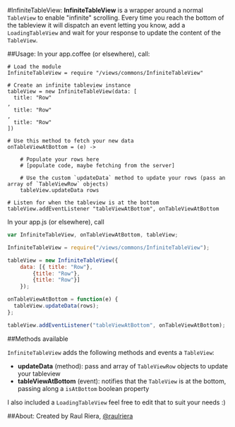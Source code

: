 #InfiniteTableView:
**InfiniteTableView** is a wrapper around a normal `TableView` to enable "infinite" scrolling. Every time you reach the bottom of the tableview it will dispatch an event letting you know, add a `LoadingTableView` and wait for your response to update the content of the `TableView`. 

##Usage:
In your app.coffee (or elsewhere), call:

```coffeecript
# Load the module
InfiniteTableView = require "/views/commons/InfiniteTableView"

# Create an infinite tableview instance
tableView = new InfiniteTableView(data: [
  title: "Row"
,
  title: "Row"
,
  title: "Row"
])

# Use this method to fetch your new data
onTableViewAtBottom = (e) ->
	
	# Populate your rows here 
	# [populate code, maybe fetching from the server]
	
	# Use the custom `updateData` method to update your rows (pass an array of `TableViewRow` objects)
	tableView.updateData rows

# Listen for when the tableview is at the bottom
tableView.addEventListener "tableViewAtBottom", onTableViewAtBottom
```

In your app.js (or elsewhere), call
```javascript
var InfiniteTableView, onTableViewAtBottom, tableView;

InfiniteTableView = require("/views/commons/InfiniteTableView");

tableView = new InfiniteTableView({
    data: [{ title: "Row"},
        {title: "Row"},
        {title: "Row"}]
    });

onTableViewAtBottom = function(e) {
  tableView.updateData(rows);
};

tableView.addEventListener("tableViewAtBottom", onTableViewAtBottom);
```

##Methods available

`InfiniteTableView` adds the following methods and events a `TableView`:

* **updateData** (method): pass and array of `TableViewRow` objects to update your tableview
* **tableViewAtBottom** (event): notifies that the `TableView` is at the bottom, passing along a `isAtBottom` boolean property

I also included a `LoadingTableView` feel free to edit that to suit your needs :)

##About:
Created by Raul Riera, [@raulriera](http://twitter.com/raulriera)  

